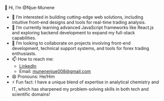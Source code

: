 
👋 Hi, I’m @Njue-Munene  

- 👀 I’m interested in building cutting-edge web solutions, including intuitive front-end designs and tools for real-time trading analysis.  
- 🌱 I’m currently learning advanced JavaScript frameworks like React.js and exploring backend development to expand my full-stack capabilities.  
- 💞️ I’m looking to collaborate on projects involving front-end development, technical support systems, and tools for forex trading enthusiasts.  
- 📫 How to reach me:  
  - [LinkedIn](https://www.linkedin.com/in/njue-munene)  
  - Email: munenenjue008@gmail.com  
- 😄 Pronouns: He/Him  
- ⚡ Fun fact: I have a unique blend of expertise in analytical chemistry and IT, which has sharpened my problem-solving skills in both tech and scientific domains!  


